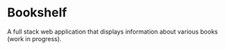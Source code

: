 # Bookshelf
A full stack web application that displays information about various books (work in progress). 
